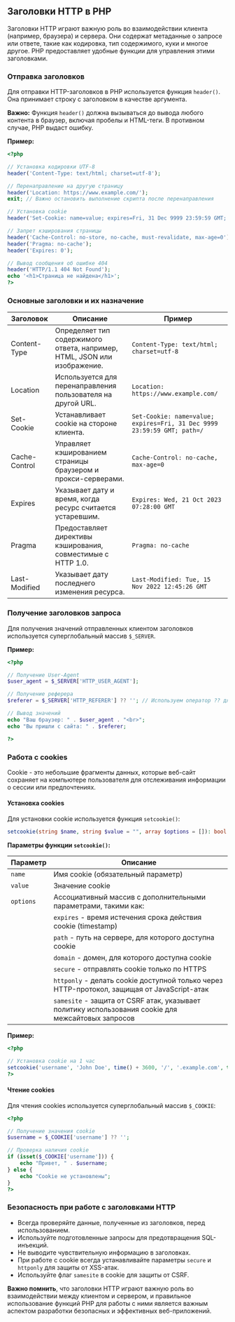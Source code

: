 ## Заголовки HTTP в PHP

Заголовки HTTP играют важную роль во взаимодействии клиента (например, браузера) и сервера. Они содержат метаданные о запросе или ответе, такие как кодировка, тип содержимого, куки и многое другое. PHP предоставляет удобные функции для управления этими заголовками.

### Отправка заголовков

Для отправки HTTP-заголовков в PHP используется функция `header()`. Она принимает строку с заголовком в качестве аргумента. 

**Важно:** Функция `header()` должна вызываться до вывода любого контента в браузер, включая пробелы и HTML-теги. В противном случае, PHP выдаст ошибку.

**Пример:**

```php
<?php

// Установка кодировки UTF-8
header('Content-Type: text/html; charset=utf-8');

// Перенаправление на другую страницу
header('Location: https://www.example.com/');
exit; // Важно остановить выполнение скрипта после перенаправления

// Установка cookie
header('Set-Cookie: name=value; expires=Fri, 31 Dec 9999 23:59:59 GMT; path=/');

// Запрет кэширования страницы
header('Cache-Control: no-store, no-cache, must-revalidate, max-age=0');
header('Pragma: no-cache');
header('Expires: 0');

// Вывод сообщения об ошибке 404
header('HTTP/1.1 404 Not Found');
echo '<h1>Страница не найдена</h1>';
?>
```

###  Основные заголовки и их назначение

| Заголовок | Описание | Пример |
|---|---|---|
| Content-Type |  Определяет тип содержимого ответа, например, HTML, JSON или изображение. | `Content-Type: text/html; charset=utf-8` |
| Location |  Используется для перенаправления пользователя на другой URL.  | `Location: https://www.example.com/` |
| Set-Cookie | Устанавливает cookie на стороне клиента. | `Set-Cookie: name=value; expires=Fri, 31 Dec 9999 23:59:59 GMT; path=/` |
| Cache-Control |  Управляет кэшированием страницы браузером и прокси-серверами. | `Cache-Control: no-cache, max-age=0` |
| Expires |  Указывает дату и время, когда ресурс считается устаревшим.  | `Expires: Wed, 21 Oct 2023 07:28:00 GMT` |
| Pragma |  Предоставляет директивы кэширования, совместимые с HTTP 1.0. | `Pragma: no-cache` |
| Last-Modified |  Указывает дату последнего изменения ресурса. | `Last-Modified: Tue, 15 Nov 2022 12:45:26 GMT` |

###  Получение заголовков запроса

Для получения значений отправленных клиентом заголовков используется суперглобальный массив `$_SERVER`. 

**Пример:**

```php
<?php

// Получение User-Agent
$user_agent = $_SERVER['HTTP_USER_AGENT'];

// Получение реферера
$referer = $_SERVER['HTTP_REFERER'] ?? ''; // Используем оператор ?? для предотвращения ошибки, если заголовок не установлен

// Вывод значений
echo "Ваш браузер: " . $user_agent . "<br>";
echo "Вы пришли с сайта: " . $referer;

?>
```

### Работа с cookies

Cookie - это небольшие фрагменты данных, которые веб-сайт сохраняет на компьютере пользователя для отслеживания информации о сессии или предпочтениях.

#### Установка cookies

Для установки cookie используется функция `setcookie()`:

```php
setcookie(string $name, string $value = "", array $options = []): bool
```

**Параметры функции `setcookie()`:**

| Параметр | Описание |
|---|---|
| `name` | Имя cookie (обязательный параметр) |
| `value` | Значение cookie |
| `options` | Ассоциативный массив с дополнительными параметрами, такими как:  |
| | `expires` - время истечения срока действия cookie (timestamp) |
| | `path` - путь на сервере, для которого доступна cookie |
| | `domain` - домен, для которого доступна cookie |
| | `secure` - отправлять cookie только по HTTPS |
| | `httponly` - делать cookie доступной только через HTTP-протокол, защищая от JavaScript-атак |
| | `samesite` -  защита от CSRF атак, указывает политику использования cookie для межсайтовых запросов |

**Пример:**

```php
<?php

// Установка cookie на 1 час
setcookie('username', 'John Doe', time() + 3600, '/', '.example.com', true, true, 'Lax'); 
?>
```

####  Чтение cookies

Для чтения cookies используется суперглобальный массив `$_COOKIE`:

```php
<?php

// Получение значения cookie
$username = $_COOKIE['username'] ?? '';

// Проверка наличия cookie
if (isset($_COOKIE['username'])) {
    echo "Привет, " . $username;
} else {
    echo "Cookie не установлены";
}
?>
```

###  Безопасность при работе с заголовками HTTP

*   Всегда проверяйте данные, полученные из заголовков, перед использованием.
*   Используйте подготовленные запросы для предотвращения SQL-инъекций.
*   Не выводите чувствительную информацию в заголовках.
*   При работе с cookie всегда устанавливайте параметры `secure` и `httponly` для защиты от XSS-атак.
*   Используйте  флаг `samesite` в cookie  для защиты от CSRF.

**Важно помнить**, что заголовки HTTP играют важную роль во взаимодействии между клиентом и сервером, и правильное использование функций PHP для работы с ними является важным аспектом разработки безопасных и эффективных веб-приложений.
